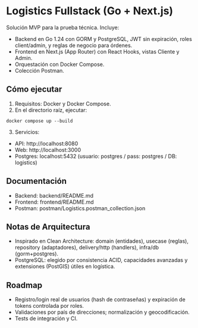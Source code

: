 # Logistics Fullstack (Go + Next.js)

Solución MVP para la prueba técnica. Incluye:
- Backend en Go 1.24 con GORM y PostgreSQL, JWT sin expiración, roles client/admin, y reglas de negocio para órdenes.
- Frontend en Next.js (App Router) con React Hooks, vistas Cliente y Admin.
- Orquestación con Docker Compose.
- Colección Postman.

## Cómo ejecutar
1. Requisitos: Docker y Docker Compose.
2. En el directorio raíz, ejecutar:
```
docker compose up --build
```
3. Servicios:
- API: http://localhost:8080
- Web: http://localhost:3000
- Postgres: localhost:5432 (usuario: postgres / pass: postgres / DB: logistics)

## Documentación
- Backend: backend/README.md
- Frontend: frontend/README.md
- Postman: postman/Logistics.postman_collection.json

## Notas de Arquitectura
- Inspirado en Clean Architecture: domain (entidades), usecase (reglas), repository (adaptadores), delivery/http (handlers), infra/db (gorm+postgres).
- PostgreSQL: elegido por consistencia ACID, capacidades avanzadas y extensiones (PostGIS) útiles en logística.

## Roadmap
- Registro/login real de usuarios (hash de contraseñas) y expiración de tokens controlada por roles.
- Validaciones por país de direcciones; normalización y geocodificación.
- Tests de integración y CI.

